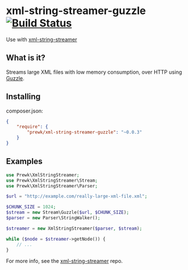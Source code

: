 xml-string-streamer-guzzle [![Build Status](https://travis-ci.org/prewk/xml-string-streamer-guzzle.svg?branch=master)](https://travis-ci.org/prewk/xml-string-streamer-guzzle)
==========================

Use with [xml-string-streamer](https://github.com/prewk/xml-string-streamer)

What is it?
-----------

Streams large XML files with low memory consumption, over HTTP using [Guzzle](http://guzzlephp.org).

Installing
----------

composer.json:

````json
{
    "require": {
        "prewk/xml-string-streamer-guzzle": "~0.0.3"
    }
}
````


Examples
--------

````php
use Prewk\XmlStringStreamer;
use Prewk\XmlStringStreamer\Stream; 
use Prewk\XmlStringStreamer\Parser; 

$url = "http://example.com/really-large-xml-file.xml";

$CHUNK_SIZE = 1024;
$stream = new Stream\Guzzle($url, $CHUNK_SIZE);
$parser = new Parser\StringWalker();

$streamer = new XmlStringStreamer($parser, $stream);

while ($node = $streamer->getNode()) {
	// ...
}
````

For more info, see the [xml-string-streamer](https://github.com/prewk/xml-string-streamer) repo.
